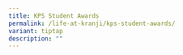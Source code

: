 ```yaml
---
title: KPS Student Awards
permalink: /life-at-kranji/kps-student-awards/
variant: tiptap
description: ""
---
```

<p></p>
<p></p>